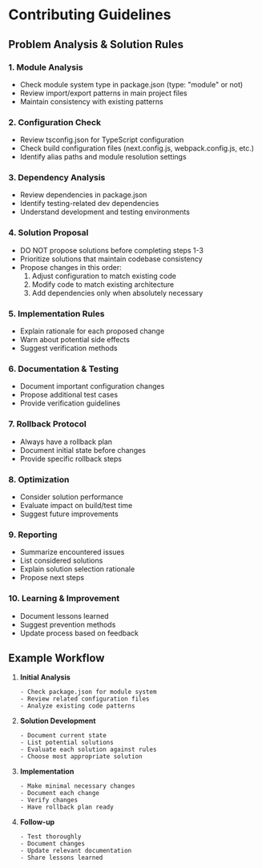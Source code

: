 # Contributing Guidelines

## Problem Analysis & Solution Rules

### 1. Module Analysis

- Check module system type in package.json (type: "module" or not)
- Review import/export patterns in main project files
- Maintain consistency with existing patterns

### 2. Configuration Check

- Review tsconfig.json for TypeScript configuration
- Check build configuration files (next.config.js, webpack.config.js, etc.)
- Identify alias paths and module resolution settings

### 3. Dependency Analysis

- Review dependencies in package.json
- Identify testing-related dev dependencies
- Understand development and testing environments

### 4. Solution Proposal

- DO NOT propose solutions before completing steps 1-3
- Prioritize solutions that maintain codebase consistency
- Propose changes in this order:
  1. Adjust configuration to match existing code
  2. Modify code to match existing architecture
  3. Add dependencies only when absolutely necessary

### 5. Implementation Rules

- Explain rationale for each proposed change
- Warn about potential side effects
- Suggest verification methods

### 6. Documentation & Testing

- Document important configuration changes
- Propose additional test cases
- Provide verification guidelines

### 7. Rollback Protocol

- Always have a rollback plan
- Document initial state before changes
- Provide specific rollback steps

### 8. Optimization

- Consider solution performance
- Evaluate impact on build/test time
- Suggest future improvements

### 9. Reporting

- Summarize encountered issues
- List considered solutions
- Explain solution selection rationale
- Propose next steps

### 10. Learning & Improvement

- Document lessons learned
- Suggest prevention methods
- Update process based on feedback

## Example Workflow

1. **Initial Analysis**

   ```
   - Check package.json for module system
   - Review related configuration files
   - Analyze existing code patterns
   ```

2. **Solution Development**

   ```
   - Document current state
   - List potential solutions
   - Evaluate each solution against rules
   - Choose most appropriate solution
   ```

3. **Implementation**

   ```
   - Make minimal necessary changes
   - Document each change
   - Verify changes
   - Have rollback plan ready
   ```

4. **Follow-up**
   ```
   - Test thoroughly
   - Document changes
   - Update relevant documentation
   - Share lessons learned
   ```
